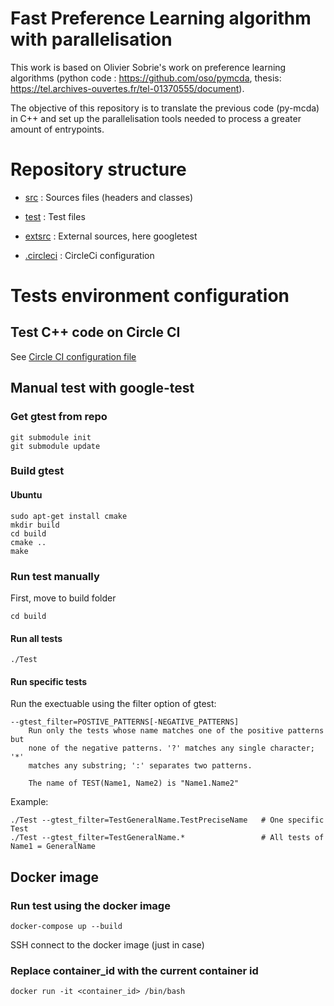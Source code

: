 # Fast Preference Learning algorithm with parallelisation
This work is based on Olivier Sobrie's work on preference learning algorithms (python code : <https://github.com/oso/pymcda>, thesis: <https://tel.archives-ouvertes.fr/tel-01370555/document>).

The  objective of this repository is to translate the previous code (py-mcda) in C++ and set up the parallelisation tools needed to process a greater amount of entrypoints.

# Repository structure  

* [src](https://github.com/Mostah/fastPL/tree/master/src) : Sources files (headers and classes)

* [test](https://github.com/Mostah/fastPL/tree/master/test) : Test files

* [extsrc](https://github.com/Mostah/fastPL/tree/master/extsrc) : External sources, here googletest

* [.circleci](https://github.com/Mostah/fastPL/tree/master/.circleci) : CircleCi configuration

# Tests environment configuration

## Test C++ code on Circle CI

See [Circle CI configuration file](https://github.com/Mostah/fastPL/blob/master/.circleci/config.yml)

## Manual test with google-test

### Get gtest from repo

``` 
git submodule init
git submodule update
``` 

### Build gtest

#### Ubuntu

```
sudo apt-get install cmake
mkdir build
cd build
cmake ..
make
```

### Run test manually

First, move to build folder
```
cd build
```

#### Run all tests
```
./Test  
```

#### Run specific tests

Run the exectuable using the filter option of gtest:
```
--gtest_filter=POSTIVE_PATTERNS[-NEGATIVE_PATTERNS]
    Run only the tests whose name matches one of the positive patterns but
    none of the negative patterns. '?' matches any single character; '*'
    matches any substring; ':' separates two patterns.

    The name of TEST(Name1, Name2) is "Name1.Name2"
```

Example:
```
./Test --gtest_filter=TestGeneralName.TestPreciseName   # One specific Test
./Test --gtest_filter=TestGeneralName.*                 # All tests of Name1 = GeneralName 
```

## Docker image

### Run test using the docker image
```
docker-compose up --build
```

SSH connect to the docker image (just in case)

### Replace container_id with the current container id
```
docker run -it <container_id> /bin/bash 
```
